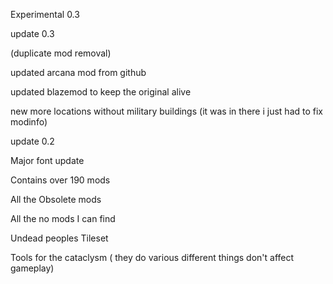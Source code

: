 Experimental 0.3

update 0.3

(duplicate mod removal)

updated arcana mod from github

updated blazemod to keep the original alive

new more locations without military buildings (it was in there i just had to fix modinfo)

update 0.2

Major font update

Contains over 190 mods

All the Obsolete mods

All the no mods I can find

Undead peoples Tileset

Tools for the cataclysm ( they do various different things don't affect gameplay)
